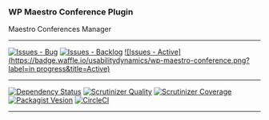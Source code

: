 ### WP Maestro Conference Plugin

Maestro Conferences Manager

***
[![Issues - Bug](https://badge.waffle.io/usabilitydynamics/wp-maestro-conference.png?label=bug&title=Bugs)](http://waffle.io/usabilitydynamics/wp-maestro-conference)
[![Issues - Backlog](https://badge.waffle.io/usabilitydynamics/wp-maestro-conference.png?label=backlog&title=Backlog)](http://waffle.io/usabilitydynamics/wp-maestro-conference/)
[![Issues - Active](https://badge.waffle.io/usabilitydynamics/wp-maestro-conference.png?label=in progress&title=Active)](http://waffle.io/usabilitydynamics/wp-maestro-conference/)
***
[![Dependency Status](https://gemnasium.com/usabilitydynamics/wp-maestro-conference.svg)](https://gemnasium.com/usabilitydynamics/wp-maestro-conference)
[![Scrutinizer Quality](http://img.shields.io/scrutinizer/g/usabilitydynamics/wp-maestro-conference.svg)](https://scrutinizer-ci.com/g/usabilitydynamics/wp-maestro-conference)
[![Scrutinizer Coverage](http://img.shields.io/scrutinizer/coverage/g/usabilitydynamics/wp-maestro-conference.svg)](https://scrutinizer-ci.com/g/usabilitydynamics/wp-maestro-conference)
[![Packagist Vesion](http://img.shields.io/packagist/v/usabilitydynamics/wp-maestro-conference.svg)](https://packagist.org/packages/usabilitydynamics/wp-maestro-conference)
[![CircleCI](https://circleci.com/gh/usabilitydynamics/wp-maestro-conference.png)](https://circleci.com/gh/usabilitydynamics/wp-maestro-conference)
***